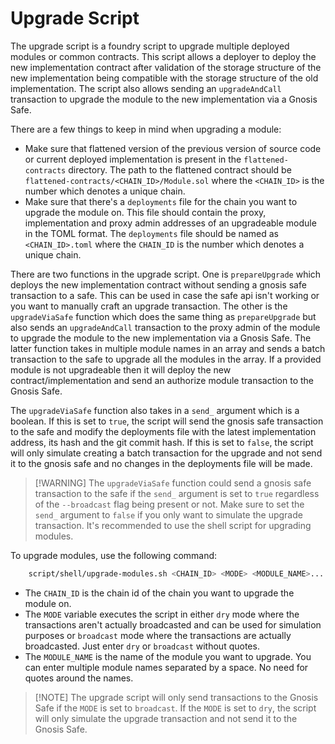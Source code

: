 # Upgrade Script

The upgrade script is a foundry script to upgrade multiple deployed modules or common contracts. This script allows a deployer to deploy the new implementation contract after validation of the storage structure of the new implementation being compatible with the storage structure of the old implementation. The script also allows sending an `upgradeAndCall` transaction to upgrade the module to the new implementation via a Gnosis Safe.

There are a few things to keep in mind when upgrading a module:

- Make sure that flattened version of the previous version of source code or current deployed implementation is present in the `flattened-contracts` directory. The path to the flattened contract should be `flattened-contracts/<CHAIN_ID>/Module.sol` where the `<CHAIN_ID>` is the number which denotes a unique chain.
- Make sure that there's a `deployments` file for the chain you want to upgrade the module on. This file should contain the proxy, implementation and proxy admin addresses of an upgradeable module in the TOML format. The `deployments` file should be named as `<CHAIN_ID>.toml` where the `CHAIN_ID` is the number which denotes a unique chain.

There are two functions in the upgrade script. One is `prepareUpgrade` which deploys the new implementation contract without sending a gnosis safe transaction to a safe. This can be used in case the safe api isn't working or you want to manually craft an upgrade transaction. The other is the `upgradeViaSafe` function which does the same thing as `prepareUpgrade` but also sends an `upgradeAndCall` transaction to the proxy admin of the module to upgrade the module to the new implementation via a Gnosis Safe. The latter function takes in multiple module names in an array and sends a batch transaction to the safe to upgrade all the modules in the array. If a provided module is not upgradeable then it will deploy the new contract/implementation and send an authorize module transaction to the Gnosis Safe.

The `upgradeViaSafe` function also takes in a `send_` argument which is a boolean. If this is set to `true`, the script will send the gnosis safe transaction to the safe and modify the deployments file with the latest implementation address, its hash and the git commit hash. If this is set to `false`, the script will only simulate creating a batch transaction for the upgrade and not send it to the gnosis safe and no changes in the deployments file will be made.

> [!WARNING] The `upgradeViaSafe` function could send a gnosis safe transaction to the safe if the `send_` argument is set to `true` regardless of the `--broadcast` flag being present or not. Make sure to set the `send_` argument to `false` if you only want to simulate the upgrade transaction. It's recommended to use the shell script for upgrading modules.

To upgrade modules, use the following command:
```bash
    script/shell/upgrade-modules.sh <CHAIN_ID> <MODE> <MODULE_NAME>...
```

- The `CHAIN_ID` is the chain id of the chain you want to upgrade the module on.
- The `MODE` variable executes the script in either `dry` mode where the transactions aren't actually broadcasted and can be used for simulation purposes or `broadcast` mode where the transactions are actually broadcasted. Just enter `dry` or `broadcast` without quotes.
- The `MODULE_NAME` is the name of the module you want to upgrade. You can enter multiple module names separated by a space. No need for quotes around the names.

> [!NOTE] The upgrade script will only send transactions to the Gnosis Safe if the `MODE` is set to `broadcast`. If the `MODE` is set to `dry`, the script will only simulate the upgrade transaction and not send it to the Gnosis Safe.
